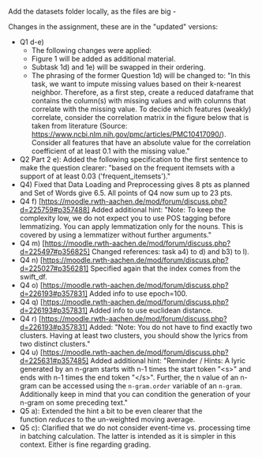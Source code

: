 Add the datasets folder locally, as the files are big *-*


Changes in the assignment, these are in the "updated" versions:
- Q1 d-e)
	- The following changes were applied:
	- Figure 1 will be added as additional material.
	- Subtask 1d) and 1e) will be swapped in their ordering.
	- The phrasing of the former Question 1d) will be changed to: "In this task, we want to impute missing values based on their k-nearest neighbor. Therefore, as a first step, create a reduced dataframe that contains the column(s) with missing values and with columns that correlate with the missing value. To decide which features (weakly) correlate, consider the correlation matrix in the figure below that is taken from literature (Source: https://www.ncbi.nlm.nih.gov/pmc/articles/PMC10417090/). Consider all features that have an absolute value for the correlation coefficient of at least 0.1 with the missing value."
- Q2 Part 2 e): Added the following specification to the first sentence to make the question clearer: "based on the frequent itemsets with a support of at least 0.03 ('frequent_itemsets')."
- Q4) Fixed that Data Loading and Preprocessing gives 8 pts as planned and Set of Words give 6.5. All points of Q4 now sum up to 23 pts.
- Q4 f) [https://moodle.rwth-aachen.de/mod/forum/discuss.php?d=225759#p357488] Added additional hint: "Note: To keep the complexity low, we do not expect you to use POS tagging before lemmatizing. You can apply lemmatization only for the nouns. This is covered by using a lemmatizer without further arguments."
- Q4 m) [https://moodle.rwth-aachen.de/mod/forum/discuss.php?d=225497#p356825] Changed references: task a4) to d) and b3) to l).
- Q4 n) [https://moodle.rwth-aachen.de/mod/forum/discuss.php?d=225027#p356281] Specified again that the index comes from the swift_df.
- Q4 o) [https://moodle.rwth-aachen.de/mod/forum/discuss.php?d=226193#p357831] Added info to use epoch=100.
- Q4 q) [https://moodle.rwth-aachen.de/mod/forum/discuss.php?d=226193#p357831] Added info to use euclidean distance.
- Q4 r) [https://moodle.rwth-aachen.de/mod/forum/discuss.php?d=226193#p357831] Added: "Note: You do not have to find exactly two clusters. Having at least two clusters, you should show the lyrics from two distinct clusters."
- Q4 u) [https://moodle.rwth-aachen.de/mod/forum/discuss.php?d=225631#p357485] Added additional hint: "Reminder / Hints: A lyric generated by an n-gram starts with n-1 times the start token "\<s>" and ends with n-1 times the end token "\</s>". Further, the n value of an n-gram can be accessed using the `n-gram.order` variable of an `n-gram`. Additionally keep in mind that you can condition the generation of your n-gram on some preceding text."
- Q5 a): Extended the hint a bit to be even clearer that the function _reduces_ to the un-weighted moving average.
- Q5 c): Clarified that we do not consider event-time vs. processing time in batching calculation. The latter is intended as it is simpler in this context. Either is fine regarding grading.
